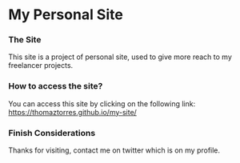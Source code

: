 # My Personal Site

### The Site

This site is a project of personal site, 
used to give more reach to my freelancer projects.

### How to access the site?

You can access this site by clicking 
on the following link: https://thomaztorres.github.io/my-site/

### Finish Considerations 

Thanks for visiting, contact me on twitter
which is on my profile.
